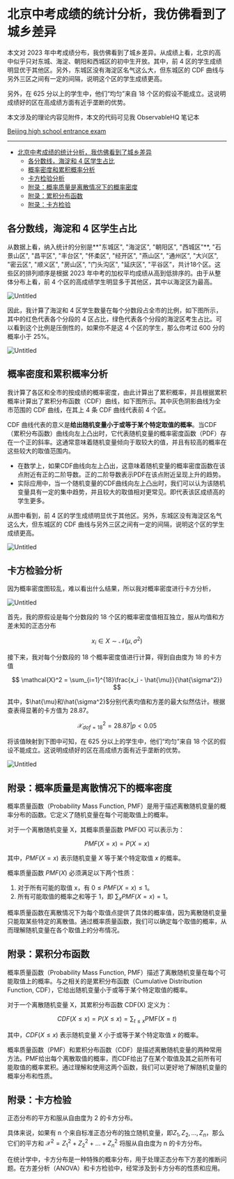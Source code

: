 # 北京中考成绩的统计分析，我仿佛看到了城乡差异

本文对 2023 年中考成绩分布，我仿佛看到了城乡差异。从成绩上看，北京的高中似乎只对东城、海淀、朝阳和西城区的初中生开放。其中，前 4 区的学生成绩明显优于其他区。另外，东城区没有海淀区名气这么大，但东城区的 CDF 曲线与另外三区之间有一定的间隔，说明这个区的学生成绩更高。

另外，在 625 分以上的学生中，他们“均匀”来自 18 个区的假设不能成立。这说明成绩好的区在高成绩方面有近乎垄断的优势。

本文涉及的理论内容见附件，本文的代码可见我 ObservableHQ 笔记本

[Beijing high school entrance exam](https://observablehq.com/@listenzcc/beijing-high-school-entrance-exam)

---
- [北京中考成绩的统计分析，我仿佛看到了城乡差异](#北京中考成绩的统计分析我仿佛看到了城乡差异)
  - [各分数线，海淀和 4 区学生占比](#各分数线海淀和-4-区学生占比)
  - [概率密度和累积概率分析](#概率密度和累积概率分析)
  - [卡方检验分析](#卡方检验分析)
  - [附录：概率质量是离散情况下的概率密度](#附录概率质量是离散情况下的概率密度)
  - [附录：累积分布函数](#附录累积分布函数)
  - [附录：卡方检验](#附录卡方检验)


## 各分数线，海淀和 4 区学生占比

从数据上看，纳入统计的分别是**"东城区", "海淀区", "朝阳区", "西城区"**, "石景山区", "昌平区", "丰台区", "怀柔区", "经开区", "燕山区", "通州区", "大兴区", "密云区", "顺义区", "房山区", "门头沟区", "延庆区", "平谷区”，共计18个区。这些区的排列顺序是根据 2023 年中考的加权平均成绩从高到低排序的。由于从整体分布上看，前 4 个区的高成绩学生明显多于其他区，其中以海淀区为最高。

![Untitled](%E5%8C%97%E4%BA%AC%E4%B8%AD%E8%80%83%E6%88%90%E7%BB%A9%E7%9A%84%E7%BB%9F%E8%AE%A1%E5%88%86%E6%9E%90%EF%BC%8C%E6%88%91%E4%BB%BF%E4%BD%9B%E7%9C%8B%E5%88%B0%E4%BA%86%E5%9F%8E%E4%B9%A1%E5%B7%AE%E5%BC%82%2046cd467474f244c0ae0587ee63feaa8f/Untitled.png)

因此，我计算了海淀和 4 区学生数量在每个分数段占全市的比例，如下图所示，其中的红色代表各个分段的 4 区占比，绿色代表各个分段的海淀区考生占比。可以看到这个比例是压倒性的，如果你不是这 4 个区的学生，那么你考过 600 分的概率小于 25%。

![Untitled](%E5%8C%97%E4%BA%AC%E4%B8%AD%E8%80%83%E6%88%90%E7%BB%A9%E7%9A%84%E7%BB%9F%E8%AE%A1%E5%88%86%E6%9E%90%EF%BC%8C%E6%88%91%E4%BB%BF%E4%BD%9B%E7%9C%8B%E5%88%B0%E4%BA%86%E5%9F%8E%E4%B9%A1%E5%B7%AE%E5%BC%82%2046cd467474f244c0ae0587ee63feaa8f/Untitled%201.png)

## 概率密度和累积概率分析

我计算了各区和全市的按成绩的概率密度，由此计算出了累积概率，并且根据累积概率计算出了累积分布函数（CDF）曲线，如下图所示。其中灰色阴影曲线为全市范围的 CDF 曲线，在其上 4 条 CDF 曲线代表前 4 个区。

CDF 曲线代表的意义是**给出随机变量小于或等于某个特定取值的概率**。当CDF（累积分布函数）曲线向左上凸出时，它代表随机变量的概率密度函数（PDF）存在一个正的斜率。这通常意味着随机变量倾向于取较大的值，并且有较高的概率在这些较大的取值范围内。

- 在数学上，如果CDF曲线向左上凸出，这意味着随机变量的概率密度函数在该点附近有正的二阶导数。正的二阶导数表示PDF在该点附近呈现上升的趋势。
- 实际应用中，当一个随机变量的CDF曲线向左上凸出时，我们可以认为该随机变量具有一定的集中趋势，并且较大的取值相对更常见。即代表该区成绩高的学生更多。

从图中看到，前 4 区的学生成绩明显优于其他区。另外，东城区没有海淀区名气这么大，但东城区的 CDF 曲线与另外三区之间有一定的间隔，说明这个区的学生成绩更高。

![Untitled](%E5%8C%97%E4%BA%AC%E4%B8%AD%E8%80%83%E6%88%90%E7%BB%A9%E7%9A%84%E7%BB%9F%E8%AE%A1%E5%88%86%E6%9E%90%EF%BC%8C%E6%88%91%E4%BB%BF%E4%BD%9B%E7%9C%8B%E5%88%B0%E4%BA%86%E5%9F%8E%E4%B9%A1%E5%B7%AE%E5%BC%82%2046cd467474f244c0ae0587ee63feaa8f/Untitled%202.png)

## 卡方检验分析

因为概率密度图较乱，难以看出什么结果，所以我对概率密度进行卡方分析，

![Untitled](%E5%8C%97%E4%BA%AC%E4%B8%AD%E8%80%83%E6%88%90%E7%BB%A9%E7%9A%84%E7%BB%9F%E8%AE%A1%E5%88%86%E6%9E%90%EF%BC%8C%E6%88%91%E4%BB%BF%E4%BD%9B%E7%9C%8B%E5%88%B0%E4%BA%86%E5%9F%8E%E4%B9%A1%E5%B7%AE%E5%BC%82%2046cd467474f244c0ae0587ee63feaa8f/Untitled%203.png)

首先，我的原假设是每个分数段的 18 个区的概率密度值相互独立，服从均值和方差未知的正态分布

$$
x_i \in X \sim \mathcal{N}(\mu, \sigma^2)
$$

接下来，我对每个分数段的 18 个概率密度值进行计算，得到自由度为 18 的卡方值

$$
\mathcal{X}^2 = \sum_{i=1}^{18}\frac{x_i - \hat{\mu}}{\hat{\sigma^2}}
$$

其中，$\hat{\mu}和\hat{\sigma^2}$分别代表均值和方差的最大似然估计。根据查表得显著的卡方值为 28.87。

$$
\mathcal{X}^2_{dof=18} = 28.87 | p\lt 0.05
$$

将该值映射到下图中可知，在 625 分以上的学生中，他们“均匀”来自 18 个区的假设不能成立。这说明成绩好的区在高成绩方面有近乎垄断的优势。

![Untitled](%E5%8C%97%E4%BA%AC%E4%B8%AD%E8%80%83%E6%88%90%E7%BB%A9%E7%9A%84%E7%BB%9F%E8%AE%A1%E5%88%86%E6%9E%90%EF%BC%8C%E6%88%91%E4%BB%BF%E4%BD%9B%E7%9C%8B%E5%88%B0%E4%BA%86%E5%9F%8E%E4%B9%A1%E5%B7%AE%E5%BC%82%2046cd467474f244c0ae0587ee63feaa8f/Untitled%204.png)

## 附录：概率质量是离散情况下的概率密度

概率质量函数（Probability Mass Function, PMF）是用于描述离散随机变量的概率分布的函数。它定义了随机变量在每个可能取值上的概率。

对于一个离散随机变量 X，其概率质量函数 PMF(X) 可以表示为：

$$
PMF(X = x) = P(X = x)
$$

其中，$PMF(X = x)$ 表示随机变量 $X$ 等于某个特定取值 $x$ 的概率。

概率质量函数 $PMF(X)$ 必须满足以下两个性质：

1. 对于所有可能的取值 x，有 $0 \le PMF(X = x) \le 1$。
2. 所有可能取值的概率之和等于 1，即 $\sum_xPMF(X = x) = 1$。

概率质量函数在离散情况下为每个取值点提供了具体的概率值，因为离散随机变量只能取某些特定的离散值。通过概率质量函数，我们可以确定每个取值的概率，从而理解随机变量在各个取值上的分布情况。

## 附录：累积分布函数

概率质量函数（Probability Mass Function, PMF）描述了离散随机变量在每个可能取值上的概率。与之相关的是累积分布函数（Cumulative Distribution Function, CDF），它给出随机变量小于或等于某个特定取值的概率。

对于一个离散随机变量 X，其累积分布函数 CDF(X) 定义为：

$$
CDF(X \leq x) = P(X \leq x) = \sum_{t \leq x} \text{PMF}(X = t) 
$$

其中，$CDF(X \le x)$ 表示随机变量 $X$ 小于或等于某个特定取值 $x$ 的概率。

概率质量函数（PMF）和累积分布函数（CDF）是描述离散随机变量的两种常用方法。PMF给出每个离散取值的概率，而CDF给出了在某个取值及其之前所有可能取值的概率累积。通过理解和使用这两个函数，我们可以更好地了解随机变量的概率分布和性质。

## 附录：卡方检验

正态分布的平方和服从自由度为 2 的卡方分布。

具体来说，如果有 n 个来自标准正态分布的独立随机变量，即$Z_1, Z_2, \dots, Z_n$，那么它们的平方和 $\mathcal{X}^2 = Z_1^2 + Z_2^2 +  \dots + Z_n^2$ 将服从自由度为 n 的卡方分布。

在统计学中，卡方分布是一种特殊的概率分布，用于处理正态分布下方差的推断问题。在方差分析（ANOVA）和卡方检验中，经常涉及到卡方分布的性质和应用。